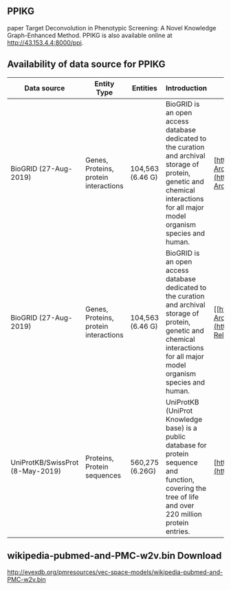## PPIKG
paper Target Deconvolution in Phenotypic Screening: A Novel Knowledge Graph-Enhanced Method.
PPIKG is also available online at http://43.153.4.4:8000/ppi.


## Availability of data source for PPIKG 

| Data source             | Entity Type    | Entities   | Introduction       | Download link                             |
|-------------------------|------------|------------|--------------------|------------------------------------------|
| BioGRID (27-Aug-2019)   | Genes, Proteins, protein interactions   | 104,563 (6.46 G)    | BioGRID is an open access database dedicated to the curation and archival storage of protein, genetic and chemical interactions for all major model organism species and human. | [https://downloads.thebiogrid.org/BioGRID/Release-Archive/BIOGRID-4.4.235/](https://downloads.thebiogrid.org/BioGRID/Release-Archive/BIOGRID-4.4.235/) |
| BioGRID (27-Aug-2019)   | Genes, Proteins, protein interactions   | 104,563 (6.46 G)    | BioGRID is an open access database dedicated to the curation and archival storage of protein, genetic and chemical interactions for all major model organism species and human. | [[https://downloads.thebiogrid.org/BioGRID/Release-Archive/BIOGRID-4.4.235/](https://downloads.thebiogrid.org/File/BioGRID/Latest-Release/BIOGRID-ALL-LATEST.psi25.zip) |
| UniProtKB/SwissProt (8-May-2019)   | Proteins, Protein sequences  | 560,275 (6.26G)| UniProtKB (UniProt Knowledge base) is a public database for protein sequence and function, covering the tree of life and over 220 million protein entries.| [https://www.uniprot.org/help/downloads](https://www.uniprot.org/help/downloads) |


## wikipedia-pubmed-and-PMC-w2v.bin Download
http://evexdb.org/pmresources/vec-space-models/wikipedia-pubmed-and-PMC-w2v.bin
